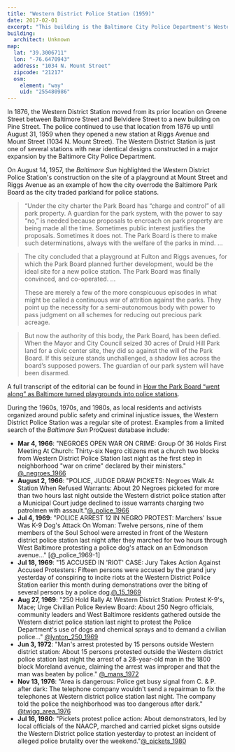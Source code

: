 ```yaml
---
title: "Western District Police Station (1959)"
date: 2017-02-01
excerpt: "This building is the Baltimore City Police Department's Western District station which replaced the Old Western District Police Station on Pine Street."
building:
  architect: Unknown
map:
  lat: "39.3006711"
  lon: "-76.6470943"
  address: "1034 N. Mount Street"
  zipcode: "21217"
  osm:
    element: "way"
    uid: "255480986"
---
```


In 1876, the Western District Station moved from its prior location on Greene Street between Baltimore Street and Belvidere Street to a new building on Pine Street. The police continued to use that location from 1876 up until August 31, 1959 when they opened a new station at Riggs Avenue and Mount Street (1034 N. Mount Street). The Western District Station is just one of several stations with near identical designs constructed in a major expansion by the Baltimore City Police Department.

On August 14, 1957, the _Baltimore Sun_ highlighted the Western District Police Station's construction on the site of a playground at Mount Street and Riggs Avenue as an example of how the city overrode the Baltimore Park Board as the city traded parkland for police stations.

>“Under the city charter the Park Board has “charge and control” of all park property. A guardian for the park system, with the power to say “no,” is needed because proposals to encroach on park property are being made all the time. Sometimes public interest justifies the proposals. Sometimes it does not. The Park Board is there to make such determinations, always with the welfare of the parks in mind. ...

>The city concluded that a playground at Fulton and Riggs avenues, for which the Park Board planned further development, would be the ideal site for a new police station. The Park Board was finally convinced, and co-operated. ...
>
> These are merely a few of the more conspicuous episodes in what might be called a continuous war of attrition against the parks. They point up the necessity for a semi-autonomous body with power to pass judgment on all schemes for reducing out precious park acreage.

>But now the authority of this body, the Park Board, has been defied. When the Mayor and City Council seized 30 acres of Druid Hill Park land for a civic center site, they did so against the will of the Park Board. If this seizure stands unchallenged, a shadow lies across the board’s supposed powers. The guardian of our park system will have been disarmed.

A full transcript of the editorial can be found in [How the Park Board “went along” as Baltimore turned playgrounds into police stations](https://historicsprawl.wordpress.com/2015/04/25/how-the-park-board-went-along-as-baltimore-turned-playgrounds-into-police-stations/).

During the 1960s, 1970s, and 1980s, as local residents and activists organized around public safety and criminal injustice issues, the Western District Police Station was a regular site of protest. Examples from a limited search of the _Baltimore Sun_ ProQuest database include:

- **Mar 4, 1966**: "NEGROES OPEN WAR ON CRIME: Group Of 36 Holds First Meeting At Church: Thirty-six Negro citizens met a church two blocks from Western District Police Station last night as the first step in neighborhood "war on crime" declared by their ministers." [@_negroes_1966](http://search.proquest.com/hnpbaltimoresun/docview/537097718/abstract/A54275466AF145E1PQ/10)
- **August 2, 1966**: "POLICE, JUDGE DRAW PICKETS: Negroes Walk At Station When Refused Warrants: About 20 Negroes picketed for more than two hours last night outside the Western district police station after a Municipal Court judge declined to issue warrants charging two patrolmen with assault."[@_police_1966](http://search.proquest.com/hnpbaltimoresun/docview/537038578/abstract/A54275466AF145E1PQ/13)
- **Jul 4, 1969**: "POLICE ARREST 12 IN NEGRO PROTEST: Marchers' Issue Was K-9 Dog's Attack On Woman: Twelve persons, nine of them members of the Soul School were arrested in front of the Western district police station last night after they marched for two hours through West Baltimore protesting a police dog's attack on an Edmondson avenue..." [@_police_1969-1]
- **Jul 18, 1969**: "15 ACCUSED IN 'RIOT' CASE: Jury Takes Action Against Accused Protesters: Fifteen persons were accused by the grand jury yesterday of conspiring to incite riots at the Western District Police Station earlier this month during demonstrations over the biting of several persons by a police dog.[@_15_1969](http://search.proquest.com/hnpbaltimoresun/docview/539129104/abstract/A54275466AF145E1PQ/17)
- **Aug 27, 1969**: "250 Hold Rally At Western District Station: Protest K-9's, Mace; Urge Civilian Police Review Board: About 250 Negro officials, community leaders and West Baltimore residents gathered outside the Western district police station last night to protest the Police Department's use of dogs and chemical sprays and to demand a civilian police..." [@lynton_250_1969](http://search.proquest.com/hnpbaltimoresun/docview/539095519/abstract/A54275466AF145E1PQ/4)
- **Jun 3, 1972**: "Man's arrest protested by 15 persons outside Western district station: About 15 persons protested outside the Western district police station last night the arrest of a 28-year-old man in the 1800 block Moreland avenue, claiming the arrest was improper and that the man was beaten by police." [@_mans_1972](http://search.proquest.com/hnpbaltimoresun/docview/533667278/abstract/A54275466AF145E1PQ/33)
- **Nov 13, 1976**: "Area is dangerous: Police get busy signal from C. & P. after dark: The telephone company wouldn't send a repairman to fix the telephones at Western district police station last night. The company told the police the neighborhood was too dangerous after dark." [@twigg_area_1976](http://search.proquest.com/hnpbaltimoresun/docview/538374362/abstract/A54275466AF145E1PQ/18)
- **Jul 16, 1980**: "Pickets protest police action: About demonstrators, led by local officials of the NAACP, marched and carried picket signs outside the Western District police station yesterday to protest an incident of alleged police brutality over the weekend."[@_pickets_1980](http://search.proquest.com/hnpbaltimoresun/docview/538176413/abstract/A54275466AF145E1PQ/19)
